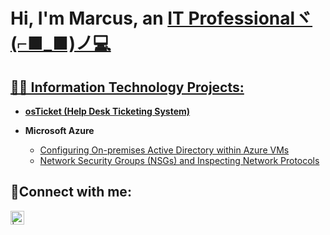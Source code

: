 <h1>Hi, I'm Marcus, an <a href="https://www.linkedin.com/in/marcustserrano/">IT Professionalヾ(⌐■_■)ノ💻</h1>

<h2>👨‍💻 Information Technology Projects:</h2>

- <b>[osTicket (Help Desk Ticketing System)](https://github.com/MarcusTSerrano/osTicket/tree/main)</b>

- <b>Microsoft Azure</b>
  - [Configuring On-premises Active Directory within Azure VMs](https://github.com/joshmadakorcc/configure-ad)
  - [Network Security Groups (NSGs) and Inspecting Network Protocols](https://github.com/joshmadakorcc/azure-network-protocols)


<h2>🤳Connect with me:</h2>


[<img align="left" alt=" | LinkedIn" width="22px" src="https://cdn.jsdelivr.net/npm/simple-icons@v3/icons/linkedin.svg" />][linkedin]


[twitter]: https://twitter.com/
[instagram]: https://www.instagram.com/
[linkedin]: https://www.linkedin.com/in/marcustserrano/
